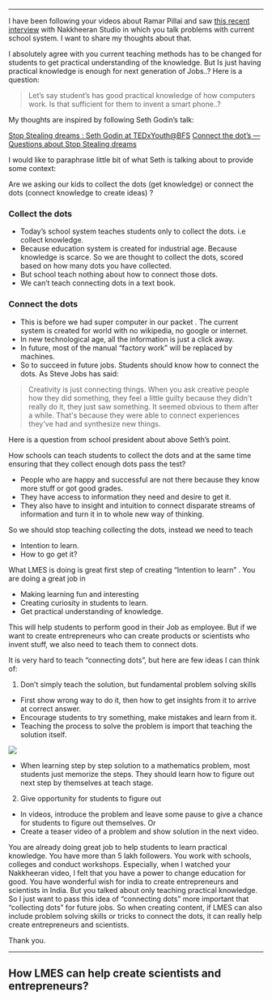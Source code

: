  - - -
I have been following your videos about Ramar Pillai and saw [this recent interview](https://www.youtube.com/watch?v=Nq_iXullRLw&t=290s) with Nakkheeran Studio in which you talk problems with current school system. I want to share my thoughts about that.

I absolutely agree with you current teaching methods has to be changed for students to get practical understanding of the knowledge. But Is just having practical knowledge is enough for next generation of Jobs..? Here is a question:

> Let’s say student’s has good practical knowledge of how computers work. Is that sufficient for them to invent a smart phone..?

My thoughts are inspired by following Seth Godin’s talk:

[Stop Stealing dreams : Seth Godin at TEDxYouth@BFS](https://www.youtube.com/watch?v=sXpbONjV1Jc)
[Connect the dot’s — Questions about Stop Stealing dreams](https://www.akimbo.me/blog/s-3-e-10-connect-the-dotsq-a-about-stop-stealing-dreams)

I would like to paraphrase little bit of what Seth is talking about to provide some context:

Are we asking our kids to collect the dots (get knowledge) or connect the dots (connect knowledge to create ideas) ?

### Collect the dots

* Today’s school system teaches students only to collect the dots. i.e collect knowledge.
* Because education system is created for industrial age. Because knowledge is scarce. So we are thought to collect the dots, scored based on how many dots you have collected.
* But school teach nothing about how to connect those dots.
* We can’t teach connecting dots in a text book.


### Connect the dots
*  This is before we had super computer in our packet . The current system is created for world with no wikipedia, no google or internet.
* In new technological age, all the information is just a click away.
* In future, most of the manual “factory work” will be replaced by machines.
* So to succeed in future jobs. Students should know how to connect the dots. As Steve Jobs has said:

>  Creativity is just connecting things. When you ask creative people how they did something, they feel a little guilty because they didn't really do it, they just saw something. It seemed obvious to them after a while. That's because they were able to connect experiences they've had and synthesize new things.

Here is a question from school president about above Seth’s point.

How schools can teach students to collect the dots and at the same time ensuring that they collect enough dots pass the test?

* People who are happy and successful are not there because they know more stuff or got good grades.
* They have access to information they need and desire to get it.
* They also have to insight and intuition to connect disparate streams of information and turn it in to whole new way of thinking.

So we should stop teaching collecting the dots, instead we need to teach
* Intention to learn.
* How to go get it?

What LMES is doing is great first step of creating “Intention to learn” . You are doing a great job in
* Making learning fun and interesting
* Creating curiosity in students to learn.
* Get practical understanding of knowledge.

This will help students to perform good in their Job as employee. But if we want to create entrepreneurs who can create products or scientists who invent stuff, we also need to teach them to connect dots.

It is very hard to teach “connecting dots”, but here are few ideas I can think of:

1. Don’t simply teach the solution, but fundamental problem solving skills
* First show wrong way to do it, then how to get insights from it to arrive at correct answer.
* Encourage students to try something, make mistakes and learn from it.
* Teaching the process to solve the problem is import that teaching the solution itself.

![](Email%20to%20Prem%20anand/prob-solving.png)
* When learning step by step solution to a mathematics problem, most students just memorize the steps. They should learn how to figure out next step by themselves at teach stage.

2. Give opportunity for students to figure out
* In videos, introduce the problem and leave some pause to give a chance for students to figure out themselves. Or
* Create a teaser video of a problem and show solution in the next video.

You are already doing great job to help students to learn practical knowledge. You have more than 5 lakh followers. You work with schools, colleges and conduct workshops. Especially, when I watched your Nakkheeran video, I felt that you have a power to change education for good. You have wonderful wish for india to create entrepreneurs and scientists in India. But you talked about only teaching practical knowledge. So I just want to pass this idea of “connecting dots” more important that “collecting dots” for future jobs. So when creating content, if LMES can also include problem solving skills or tricks to connect the dots, it can really help create entrepreneurs and scientists.

Thank you.
- - - -
## How LMES can help create scientists and entrepreneurs?

